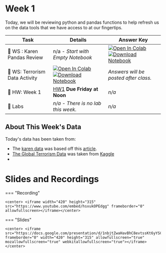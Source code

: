 # Week 1



<!-- Todo add slides -->

<!--[![Download Notebook](https://files.christianfjung.com/buttons/googleSlides.svg)](Link Here)-->



Today, we will be reviewing python and pandas functions to help refresh us on the data tools that we have access to at our fingertips. 

<!-- Comment Out Answer Key -->

| **Task**                             | Details                                                      | Answer Key                                                   |
| ------------------------------------ | ------------------------------------------------------------ | ------------------------------------------------------------ |
| :school: WS : Karen Pandas Review    | n/a - *Start with Empty Notebook*                            | [![Open In Colab](https://colab.research.google.com/assets/colab-badge.svg)](https://colab.research.google.com/github/christianfjung/Node-Pro/blob/master/content/week1/BabyNames.ipynb)  [![Download Notebook](https://files.christianfjung.com/buttons/DownloadIpynb.svg)](/week1/BabyNames.ipynb) |
| :school: WS: Terrorism Data Activity | [![Open In Colab](https://colab.research.google.com/assets/colab-badge.svg)](https://colab.research.google.com/github/christianfjung/Node-Pro/blob/master/content/week1/Terrorism.ipynb) [![Download Notebook](https://files.christianfjung.com/buttons/DownloadIpynb.svg)](/week1/Terrorism.ipynb) | *Answers will be posted after class.* <!--[![Open In Colab](https://colab.research.google.com/assets/colab-badge.svg)](https://colab.research.google.com/github/christianfjung/Node-Pro/blob/master/content/week1/TerrorismAnswers.ipynb)[![Download Notebook](https://files.christianfjung.com/buttons/DownloadIpynb.svg)](/week1/TerrorismAnswers.ipynb)--> |
| :school_satchel: HW: Week 1          | [HW1](/week1/hw1) **Due Friday at Noon**                     | *n/a*                                                        |
| :microscope: ​Labs                    | *n/a - There is no lab this week.*                           | *n/a*                                                        |




## About This Week's  Data

Today's data has been taken from:

* The [karen data](/week1/data/babynames.csv) was based off this [article](https://pudding.cool/2020/06/karen/). 
* [The Global Terrorism Data](/week1/data/terrorism.csv)  was taken from [Kaggle](https://www.kaggle.com/START-UMD/gtd)
* 





# Slides and Recordings

=== "Recording"

    <center> <iframe width="420" height="315" src="https://www.youtube.com/embed/hsxukOPEdgg" frameborder="0" allowfullscreen></iframe></center>

=== "Slides"

    <center> <iframe src="https://docs.google.com/presentation/d/1nbjtZwaHavBhC8evtssKt6yYSCSuGK8WotliftXKbDY/embed" frameborder="0" width="420" height="315" allowfullscreen="true" mozallowfullscreen="true" webkitallowfullscreen="true"></iframe> </center>


